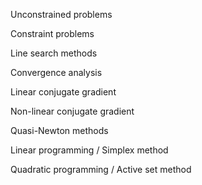Unconstrained problems

Constraint problems

Line search methods

Convergence analysis

Linear conjugate gradient

Non-linear conjugate gradient

Quasi-Newton methods

Linear programming / Simplex method

Quadratic programming / Active set method
